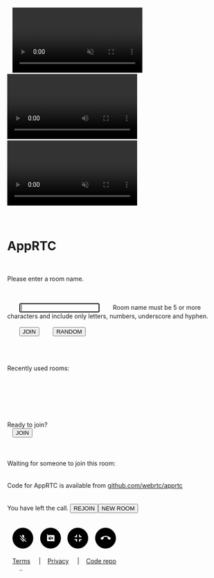 <!DOCTYPE html><!-- *  Copyright (c) 2014 The WebRTC project authors. All Rights Reserved. * *  Use of this source code is governed by a BSD-style license *  that can be found in the LICENSE file in the root of the source *  tree.--><html><head>  <meta charset="utf-8">  <meta name="description" content="WebRTC reference app">  <meta name="viewport" content="width=device-width, user-scalable=no, initial-scale=1, maximum-scale=1">  <meta itemprop="description" content="Video chat using the reference WebRTC application">  <meta itemprop="image" content="/images/webrtc-icon-192x192.png">  <meta itemprop="name" content="AppRTC">  <meta name="mobile-web-app-capable" content="yes">  <meta id="theme-color" name="theme-color" content="#1e1e1e">  <base target="_blank">  <title>AppRTC</title>  <link rel="manifest" href="/manifest.json">  <link rel="icon" sizes="192x192" href="/images/webrtc-icon-192x192.png">  <link rel="canonical" href="">  <link rel="stylesheet" href="/css/main.css">  <!-- callstats dependencies: http://www.callstats.io/api/#integrating-with-your-sdk -->  <script src="/callstats/callstats.min.js"></script>  <script src="/callstats/sha.js"></script>  <script src="/callstats/socket.io.js"></script></head><body>  <!--   * Keep the HTML id attributes in sync with |UI_CONSTANTS| defined in   * appcontroller.js.  -->  <div id="videos">    <video id="mini-video" autoplay muted></video>    <video id="remote-video" autoplay></video>    <video id="local-video" autoplay muted></video>  </div>  <div id="room-selection" class="hidden">    <h1>AppRTC</h1>    <p id="instructions">Please enter a room name.</p>    <div>      <div id="room-id-input-div">        <input type="text" id="room-id-input" autofocus/>        <label class="error-label hidden" for="room-id-input" id="room-id-input-label">Room name must be 5 or more characters and include only letters, numbers, underscore and hyphen.</label>      </div>      <div id="room-id-input-buttons">        <button id="join-button">JOIN</button>        <button id="random-button">RANDOM</button>      </div>    </div>    <div id="recent-rooms">      <p>Recently used rooms:</p>      <ul id="recent-rooms-list"></ul>    </div>  </div>  <div id="confirm-join-div" class="hidden">    <div>Ready to join<span id="confirm-join-room-span"></span>?</div>    <button id="confirm-join-button">JOIN</button>  </div>  <footer>    <div id="sharing-div">      <div id="room-link">Waiting for someone to join this room: <a id="room-link-href" href="" target="_blank"></a></div>    </div>    <div id="info-div">Code for AppRTC is available from <a href="http://github.com/webrtc/apprtc" title="GitHub repo for AppRTC">github.com/webrtc/apprtc</a></div>    <div id="status-div"></div>    <div id="rejoin-div" class="hidden"><span>You have left the call.</span> <button id="rejoin-button">REJOIN</button><button id="new-room-button">NEW ROOM</button></div>  </footer>  <div id="icons" class="hidden">    <svg id="mute-audio" xmlns="http://www.w3.org/2000/svg" width="48" height="48" viewbox="-10 -10 68 68">    <title>title</title>      <circle cx="24" cy="24" r="34">        <title>Mute audio</title>      </circle>      <path class="on" transform="scale(0.6), translate(17,18)" d="M38 22h-3.4c0 1.49-.31 2.87-.87 4.1l2.46 2.46C37.33 26.61 38 24.38 38 22zm-8.03.33c0-.11.03-.22.03-.33V10c0-3.32-2.69-6-6-6s-6 2.68-6 6v.37l11.97 11.96zM8.55 6L6 8.55l12.02 12.02v1.44c0 3.31 2.67 6 5.98 6 .45 0 .88-.06 1.3-.15l3.32 3.32c-1.43.66-3 1.03-4.62 1.03-5.52 0-10.6-4.2-10.6-10.2H10c0 6.83 5.44 12.47 12 13.44V42h4v-6.56c1.81-.27 3.53-.9 5.08-1.81L39.45 42 42 39.46 8.55 6z" fill="white"/>      <path class="off" transform="scale(0.6), translate(17,18)"  d="M24 28c3.31 0 5.98-2.69 5.98-6L30 10c0-3.32-2.68-6-6-6-3.31 0-6 2.68-6 6v12c0 3.31 2.69 6 6 6zm10.6-6c0 6-5.07 10.2-10.6 10.2-5.52 0-10.6-4.2-10.6-10.2H10c0 6.83 5.44 12.47 12 13.44V42h4v-6.56c6.56-.97 12-6.61 12-13.44h-3.4z"  fill="white"/>    </svg>    <svg id="mute-video" xmlns="http://www.w3.org/2000/svg" width="48" height="48" viewbox="-10 -10 68 68">      <circle cx="24" cy="24" r="34">        <title>Mute video</title>      </circle>      <path class="on" transform="scale(0.6), translate(17,16)" d="M40 8H15.64l8 8H28v4.36l1.13 1.13L36 16v12.36l7.97 7.97L44 36V12c0-2.21-1.79-4-4-4zM4.55 2L2 4.55l4.01 4.01C4.81 9.24 4 10.52 4 12v24c0 2.21 1.79 4 4 4h29.45l4 4L44 41.46 4.55 2zM12 16h1.45L28 30.55V32H12V16z" fill="white"/>      <path class="off" transform="scale(0.6), translate(17,16)" d="M40 8H8c-2.21 0-4 1.79-4 4v24c0 2.21 1.79 4 4 4h32c2.21 0 4-1.79 4-4V12c0-2.21-1.79-4-4-4zm-4 24l-8-6.4V32H12V16h16v6.4l8-6.4v16z" fill="white"/>    </svg>    <svg id="fullscreen" xmlns="http://www.w3.org/2000/svg" width="48" height="48" viewbox="-10 -10 68 68">      <circle cx="24" cy="24" r="34">        <title>Enter fullscreen</title>      </circle>      <path class="on" transform="scale(0.8), translate(7,6)" d="M10 32h6v6h4V28H10v4zm6-16h-6v4h10V10h-4v6zm12 22h4v-6h6v-4H28v10zm4-22v-6h-4v10h10v-4h-6z" fill="white"/>      <path class="off" transform="scale(0.8), translate(7,6)"  d="M14 28h-4v10h10v-4h-6v-6zm-4-8h4v-6h6v-4H10v10zm24 14h-6v4h10V28h-4v6zm-6-24v4h6v6h4V10H28z" fill="white"/>    </svg>    <svg id="hangup" class="hidden" xmlns="http://www.w3.org/2000/svg" width="48" height="48" viewbox="-10 -10 68 68">      <circle cx="24" cy="24" r="34">        <title>Hangup</title>      </circle>      <path transform="scale(0.7), translate(11,10)" d="M24 18c-3.21 0-6.3.5-9.2 1.44v6.21c0 .79-.46 1.47-1.12 1.8-1.95.98-3.74 2.23-5.33 3.7-.36.35-.85.57-1.4.57-.55 0-1.05-.22-1.41-.59L.59 26.18c-.37-.37-.59-.87-.59-1.42 0-.55.22-1.05.59-1.42C6.68 17.55 14.93 14 24 14s17.32 3.55 23.41 9.34c.37.36.59.87.59 1.42 0 .55-.22 1.05-.59 1.41l-4.95 4.95c-.36.36-.86.59-1.41.59-.54 0-1.04-.22-1.4-.57-1.59-1.47-3.38-2.72-5.33-3.7-.66-.33-1.12-1.01-1.12-1.8v-6.21C30.3 18.5 27.21 18 24 18z" fill="white"/>    </svg>  </div>  <div id="privacy">    <a href="//www.google.com/accounts/TOS">Terms</a>    &#32;&#124;&#32;    <a href="//www.google.com/policies/privacy/">Privacy</a>    &#32;&#124;&#32;    <a href="//github.com/webrtc/apprtc">Code repo</a>  </div>  <script src="/js/rtstats.js"></script><script src="/pako/pako.min.js"></script>  <script src="/js/apprtc.debug.js"></script>  <script type="text/javascript">    var loadingParams = {      errorMessages: [],      isLoopback: false,      warningMessages: [],      mediaConstraints: {"audio": true, "video": true},      offerOptions: {},      peerConnectionConfig: {"rtcpMuxPolicy": "require", "bundlePolicy": "max-bundle", "iceServers": []},      peerConnectionConstraints: {"optional": []},      turnRequestUrl: 'https://computeengineondemand.appspot.com/turn?username=000791832&key=4080218913',      iceServerRequestUrl: 'https://networktraversal.googleapis.com/v1alpha/iceconfig?key=AIzaSyAJdh2HkajseEIltlZ3SIXO02Tze9sO3NY',      iceServerTransports: '',      wssUrl: 'wss://apprtc-ws.webrtc.org:443/ws',      wssPostUrl: 'https://apprtc-ws.webrtc.org:443',      bypassJoinConfirmation: false,      turnServerOverride: [],      versionInfo: {"gitHash": "b85a94fc34c98523de194b6b682a738bb4b02de2", "branch": "master", "time": "Tue Feb 14 16:10:04 2017 +0100"},      callstatsParams: {"appSecret": "Ew03QUKBLp5D:hdEwlXtR0IwwOi8nhfAK8zLfKZjPBBYWCvz72h/P908=", "appId": "110765241"}    };    var appController;    function initialize() {      // We don't want to continue if this is triggered from Chrome prerendering,      // since it will register the user to GAE without cleaning it up, causing      // the real navigation to get a "full room" error. Instead we'll initialize      // once the visibility state changes to non-prerender.      if (document.visibilityState === 'prerender') {        document.addEventListener('visibilitychange', onVisibilityChange);        return;      }      appController = new AppController(loadingParams);    }    function onVisibilityChange() {      if (document.visibilityState === 'prerender') {        return;      }      document.removeEventListener('visibilitychange', onVisibilityChange);      initialize();    }    initialize();  </script>  <script>    (function(i,s,o,g,r,a,m){i['GoogleAnalyticsObject']=r;i[r]=i[r]||function(){      (i[r].q=i[r].q||[]).push(arguments)},i[r].l=1*new Date();a=s.createElement(o),      m=s.getElementsByTagName(o)[0];a.async=1;a.src=g;m.parentNode.insertBefore(a,m)    })(window,document,'script','//www.google-analytics.com/analytics.js','ga');    ga('create', 'UA-48530561-2', 'auto');    ga('send', 'pageview');  </script></body></html>..
